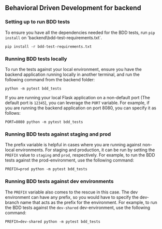 ## Behavioral Driven Development for backend

### Setting up to run BDD tests

To ensure you have all the dependencies needed for the BDD tests, run `pip install` on 'backend\bdd-test-requirements.txt`.
```
pip install -r bdd-test-requirements.txt
```

### Running BDD tests locally

To run the tests against your local environment, ensure you have the backend application running locally in another terminal, and run the following command from the backend folder:
```
python -m pytest bdd_tests
```

If you are running your local Flask application on a non-default port (The default port is `12345`), you can leverage the `PORT` variable. For example, if you are running the backend application on port 8080, you can specify it as follows:
```
PORT=8080 python -m pytest bdd_tests
```

### Running BDD tests against staging and prod

The prefix variable is helpful in cases where you are running against non-local environments. For staging and production, it can be run by setting the `PREFIX` value to `staging` and `prod`, respectively. For example, to run the BDD tests against the prod-environment, use the following command:
```
PREFIX=prod python -m pytest bdd_tests
```

### Running BDD tests against dev environments

The `PREFIX` variable also comes to the rescue in this case. The dev environment can have any prefix, so you would have to specify the dev-branch name that acts as the prefix for the environment. For example, to run the BDD tests against the `dev-shared` dev-environment, use the following command:

```
PREFIX=dev-shared python -m pytest bdd_tests
```
